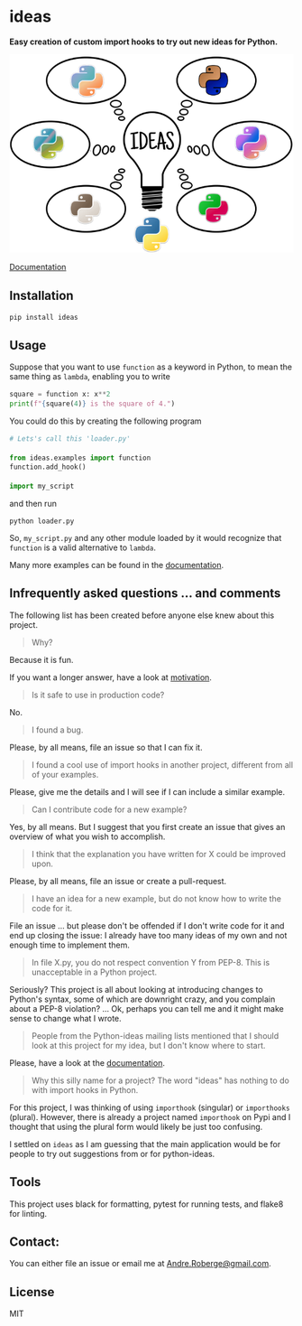 # ideas

**Easy creation of custom import hooks to try out new ideas for Python.**

![ideas logo](ideas.png)


[Documentation](https://aroberge.github.io/ideas/docs/html/)

## Installation

```
pip install ideas
```

## Usage

Suppose that you want to use `function` as a keyword in Python, to mean
the same thing as `lambda`, enabling you to write

```python
square = function x: x**2
print(f"{square(4)} is the square of 4.")
```

You could do this by creating the following program

```python
# Lets's call this 'loader.py'

from ideas.examples import function
function.add_hook()

import my_script
```

and then run

```
python loader.py
```

So, `my_script.py` and any other module loaded by it would recognize that
`function` is a valid alternative to `lambda`.

Many more examples can be found in the [documentation](https://aroberge.github.io/ideas/docs/html/).

## Infrequently asked questions ... and comments

The following list has been created before anyone else knew about
this project.

> Why?

Because it is fun.

If you want a longer answer, have a look at
[motivation](https://aroberge.github.io/ideas/docs/html/motivation.html).

> Is it safe to use in production code?

No.

> I found a bug.

Please, by all means, file an issue so that I can fix it.

> I found a cool use of import hooks in another project, different from
> all of your examples.

Please, give me the details and I will see if I can include a similar example.

> Can I contribute code for a new example?

Yes, by all means. But I suggest that you first create an issue that gives
an overview of what you wish to accomplish.

> I think that the explanation you have written for X could be improved upon.

Please, by all means, file an issue or create a pull-request.

> I have an idea for a new example, but do not know how to write the code for it.

File an issue ... but please don't be offended if I don't write code for it
and end up closing the issue: I already have too many ideas of my own and not
enough time to implement them.

> In file X.py, you do not respect convention Y from PEP-8. This is unacceptable
> in a Python project.

Seriously?  This project is all about looking at introducing changes
to Python's syntax, some of which are downright crazy, and you complain
about a PEP-8 violation? ...  Ok, perhaps you can tell me and it might
make sense to change what I wrote.

> People from the Python-ideas mailing lists mentioned that I should look
> at this project for my idea, but I don't know where to start.

Please, have a look at the [documentation](https://aroberge.github.io/ideas/docs/html/).

> Why this silly name for a project? The word "ideas" has nothing to do with
> import hooks in Python.

For this project, I was thinking of using `importhook` (singular) or
`importhooks` (plural). However, there is already a project named
`importhook` on Pypi and I thought that using the plural form would
likely be just too confusing.

I settled on `ideas` as I am guessing that the main application would be
for people to try out suggestions from or for python-ideas.


## Tools

This project uses black for formatting, pytest for running tests,
and flake8 for linting.

## Contact:

You can either file an issue or email me at <Andre.Roberge@gmail.com>.


## License

MIT



